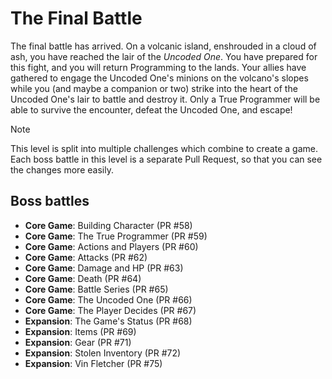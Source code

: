 # The Final Battle

The final battle has arrived. On a volcanic island, enshrouded in a cloud of ash, you have reached the lair of the *Uncoded One*. You have prepared for this fight, and you will return Programming to the lands. Your allies have gathered to engage the Uncoded One's minions on the volcano's slopes while you (and maybe a companion or two) strike into the heart of the Uncoded One's lair to battle and destroy it. Only a True Programmer will be able to survive the encounter, defeat the Uncoded One, and escape!

> [!NOTE]
> This level is split into multiple challenges which combine to create a game.
> Each boss battle in this level is a separate Pull Request, so that you can see the changes more easily.

## Boss battles

- **Core Game**: Building Character (PR #58)
- **Core Game**: The True Programmer (PR #59)
- **Core Game**: Actions and Players (PR #60)
- **Core Game**: Attacks (PR #62)
- **Core Game**: Damage and HP (PR #63)
- **Core Game**: Death (PR #64)
- **Core Game**: Battle Series (PR #65)
- **Core Game**: The Uncoded One (PR #66)
- **Core Game**: The Player Decides (PR #67)
- **Expansion**: The Game's Status (PR #68)
- **Expansion**: Items (PR #69)
- **Expansion**: Gear (PR #71)
- **Expansion**: Stolen Inventory (PR #72)
- **Expansion**: Vin Fletcher (PR #75)
